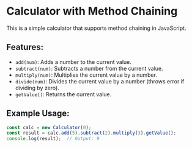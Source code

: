 # Calculator with Method Chaining

This is a simple calculator that supports method chaining in JavaScript.

## Features:
- `add(num)`: Adds a number to the current value.
- `subtract(num)`: Subtracts a number from the current value.
- `multiply(num)`: Multiplies the current value by a number.
- `divide(num)`: Divides the current value by a number (throws error if dividing by zero).
- `getValue()`: Returns the current value.

## Example Usage:

```js
const calc = new Calculator(0);
const result = calc.add(5).subtract(2).multiply(3).getValue();
console.log(result);  // Output: 9
